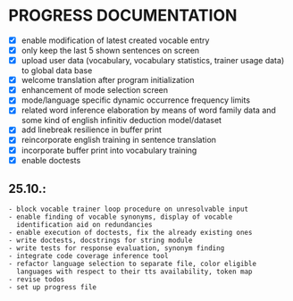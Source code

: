 # PROGRESS DOCUMENTATION

- [x] enable modification of latest created vocable entry
- [x] only keep the last 5 shown sentences on screen
- [x] upload user data (vocabulary, vocabulary statistics, trainer usage data) to global data base
- [x] welcome translation after program initialization
- [x] enhancement of mode selection screen
- [x] mode/language specific dynamic occurrence frequency limits
- [x] related word inference elaboration by means of word family data and some kind of english infinitiv deduction model/dataset
- [x] add linebreak resilience in buffer print
- [x] reincorporate english training in sentence translation
- [x] incorporate buffer print into vocabulary training
- [x] enable doctests

## 25.10.:
    - block vocable trainer loop procedure on unresolvable input
    - enable finding of vocable synonyms, display of vocable 
      identification aid on redundancies
    - enable execution of doctests, fix the already existing ones
    - write doctests, docstrings for string module
    - write tests for response evaluation, synonym finding
    - integrate code coverage inference tool
    - refactor language selection to separate file, color eligible
      languages with respect to their tts availability, token map
    - revise todos
    - set up progress file